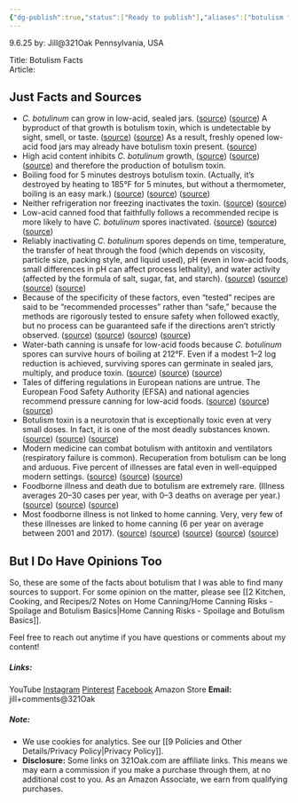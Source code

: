 ```yaml
---
{"dg-publish":true,"status":["Ready to publish"],"aliases":["botulism facts","botulism","C. botulinum"],"dg-metatags":{"title":"Botulism Facts: Sources, Safety & Key Points","description":"Evidence-based botulism facts: toxin basics, risks in low-acid foods, pressure-canning guidance, and authoritative sources.","og:title":"Botulism Facts: Sources, Safety & Key Points","og:description":"Evidence-based botulism facts: toxin basics, risks in low-acid foods, pressure-canning guidance, and authoritative sources.","og:type":"article","og:url":"https://321oak.com/botulism-facts","og:site_name":"321 Oak","og:image":"https://321oak.com/images/botulism-facts-1200x630.jpg","og:image:width":"1200","og:image:height":"630","twitter:card":"summary_large_image","twitter:site":"@321oak","twitter:image":"https://321oak.com/images/botulism-facts-1200x630.jpg","twitter:image:alt":"Botulism facts: safety basics for home canning"},"permalink":"/2-kitchen-cooking-and-recipes/2-notes-on-home-canning/botulism-facts/","metatags":{"title":"Botulism Facts: Sources, Safety & Key Points","description":"Evidence-based botulism facts: toxin basics, risks in low-acid foods, pressure-canning guidance, and authoritative sources.","og:title":"Botulism Facts: Sources, Safety & Key Points","og:description":"Evidence-based botulism facts: toxin basics, risks in low-acid foods, pressure-canning guidance, and authoritative sources.","og:type":"article","og:url":"https://321oak.com/botulism-facts","og:site_name":"321 Oak","og:image":"https://321oak.com/images/botulism-facts-1200x630.jpg","og:image:width":"1200","og:image:height":"630","twitter:card":"summary_large_image","twitter:site":"@321oak","twitter:image":"https://321oak.com/images/botulism-facts-1200x630.jpg","twitter:image:alt":"Botulism facts: safety basics for home canning"},"dgPassFrontmatter":true,"noteIcon":""}
---
```



9.6.25
by: Jill@321Oak
Pennsylvania, USA

Title: Botulism Facts  
Article:

## Just Facts and Sources

- _C. botulinum_ can grow in low-acid, sealed jars. ([source](https://extension.psu.edu/what-is-botulism/?utm_source=chatgpt.com)) ([source](https://hgic.clemson.edu/factsheet/botulism/?utm_source=chatgpt.com)) A byproduct of that growth is botulism toxin, which is undetectable by sight, smell, or taste. ([source](https://www.cdc.gov/botulism/prevention/home-canned-foods.html?utm_source=chatgpt.com)) ([source](https://ohioline.osu.edu/factsheet/HYG-5567-11?utm_source=chatgpt.com)) As a result, freshly opened low-acid food jars may already have botulism toxin present. ([source](https://www.cdc.gov/botulism/prevention/home-canned-foods.html?utm_source=chatgpt.com))
- High acid content inhibits _C. botulinum_ growth, ([source](https://www.who.int/news-room/fact-sheets/detail/botulism?utm_source=chatgpt.com)) ([source](https://extension.psu.edu/what-is-botulism/?utm_source=chatgpt.com)) ([source](https://extension.okstate.edu/fact-sheets/the-importance-of-food-ph-in-commercial-canning-operations.html?utm_source=chatgpt.com)) and therefore the production of botulism toxin.
- Boiling food for 5 minutes destroys botulism toxin. (Actually, it’s destroyed by heating to 185°F for 5 minutes, but without a thermometer, boiling is an easy mark.) ([source](https://www.who.int/news-room/fact-sheets/detail/botulism?utm_source=chatgpt.com)) ([source](https://www.cfsph.iastate.edu/Factsheets/pdfs/botulism.pdf?utm_source=chatgpt.com)) ([source](https://ucanr.edu/site/uc-master-food-preserver-program-orange-county/botulism?utm_source=chatgpt.com))
- Neither refrigeration nor freezing inactivates the toxin. ([source](https://www.nal.usda.gov/research-tools/food-safety-research-projects/stability-clostridium-botulinum-toxin-sample-extracts?utm_source=chatgpt.com)) ([source](https://pubmed.ncbi.nlm.nih.gov/9008526/?utm_source=chatgpt.com))
- Low-acid canned food that faithfully follows a recommended recipe is more likely to have _C. botulinum_ spores inactivated. ([source](https://www.cdc.gov/botulism/prevention/home-canned-foods.html?utm_source=chatgpt.com)) ([source](https://nchfp.uga.edu/how/can/general-information/ensuring-safe-canned-foods/?utm_source=chatgpt.com)) ([source](https://extension.psu.edu/botulism-a-deadly-concern/?utm_source=chatgpt.com))
- Reliably inactivating _C. botulinum_ spores depends on time, temperature, the transfer of heat through the food (which depends on viscosity, particle size, packing style, and liquid used), pH (even in low-acid foods, small differences in pH can affect process lethality), and water activity (affected by the formula of salt, sugar, fat, and starch). ([source](https://eng.libretexts.org/Bookshelves/Biological_Engineering/Introduction_to_Biosystems_Engineering_%28Holden_et_al.%29/06%3A_Processing_Systems/6.02%3A_Principles_of_Thermal_Processing_of_Packaged_Foods?utm_source=chatgpt.com)) ([source](https://www.studocu.com/row/document/oyo-state-college-of-agriculture-and-technology/business-policy-and-strategy/list-and-explain-factors-that-affect-heat-penetration-of-cans-and-content/99079936?utm_source=chatgpt.com)) ([source](https://www.tiselab.com/pdf/Thermal-Processing-of-Food.pdf?utm_source=chatgpt.com)) ([source](https://www.fda.gov/files/food/published/Evaluation-and-Definition-of-Potentially-Hazardous-Foods.pdf?utm_source=chatgpt.com))
- Because of the specificity of these factors, even “tested” recipes are said to be “recommended processes” rather than “safe,” because the methods are rigorously tested to ensure safety when followed exactly, but no process can be guaranteed safe if the directions aren’t strictly observed. ([source](https://nchfp.uga.edu/how/can/general-information/equipment-and-methods-not-recommended/?utm_source=chatgpt.com)) ([source](https://nchfp.uga.edu/how/can/general-information/for-safetys-sake/?utm_source=chatgpt.com)) ([source](https://extension.missouri.edu/publications/gh1451?utm_source=chatgpt.com)) ([source](https://www.healthycanning.com/the-usdas-role-in-home-canning/?utm_source=chatgpt.com))
- Water-bath canning is unsafe for low-acid foods because _C. botulinum_ spores can survive hours of boiling at 212°F. Even if a modest 1–2 log reduction is achieved, surviving spores can germinate in sealed jars, multiply, and produce toxin. ([source](https://www.fsis.usda.gov/sites/default/files/media_file/2021-02/Clostridium_botulinum.pdf?utm_source=chatgpt.com)) ([source](https://www.springer.com/gp/book/9780834219386)) ([source](https://nchfp.uga.edu/how/can/general-information/ensuring-safe-canned-foods/?utm_source=chatgpt.com))
- Tales of differing regulations in European nations are untrue. The European Food Safety Authority (EFSA) and national agencies recommend pressure canning for low-acid foods. ([source](https://acmsf.food.gov.uk/Risk%20Assessment)) ([source](https://www.healthlinkbc.ca/healthlinkbc-files/home-canning-how-avoid-botulism)) ([source](https://www.who.int/news-room/fact-sheets/detail/botulism))
- Botulism toxin is a neurotoxin that is exceptionally toxic even at very small doses. In fact, it is one of the most deadly substances known. ([source](https://en.wikipedia.org/wiki/Botulinum_toxin?utm_source=chatgpt.com)) ([source](https://www.who.int/news-room/fact-sheets/detail/botulism?utm_source=chatgpt.com)) ([source](https://www.who.int/news-room/fact-sheets/detail/botulism?utm_source=chatgpt.com))
- Modern medicine can combat botulism with antitoxin and ventilators (respiratory failure is common). Recuperation from botulism can be long and arduous. Five percent of illnesses are fatal even in well-equipped modern settings. ([source](https://pmc.ncbi.nlm.nih.gov/articles/PMC8112830/?utm_source=chatgpt.com)) ([source](https://emedicine.medscape.com/article/213311-followup?utm_source=chatgpt.com)) ([source](https://www.who.int/news-room/fact-sheets/detail/botulism?utm_source=chatgpt.com))
- Foodborne illness and death due to botulism are extremely rare. (Illness averages 20–30 cases per year, with 0–3 deaths on average per year.) ([source](https://www.frontiersin.org/journals/microbiology/articles/10.3389/fmicb.2021.713101/full?utm_source=chatgpt.com)) ([source](https://www.cdc.gov/botulism/php/national-botulism-surveillance/2021.html?utm_source=chatgpt.com)) ([source](https://en.wikipedia.org/wiki/Botulism?utm_source=chatgpt.com))
- Most foodborne illness is not linked to home canning. Very, very few of these illnesses are linked to home canning (6 per year on average between 2001 and 2017). ([source](https://www.frontiersin.org/journals/microbiology/articles/10.3389/fmicb.2021.713101/full)) ([source](https://www.frontiersin.org/journals/microbiology/articles/10.3389/fmicb.2021.713101/full?utm_source=chatgpt.com)) ([source](https://www.cdc.gov/botulism/php/national-botulism-surveillance/2021.html?utm_source=chatgpt.com)) ([source](https://extension.psu.edu/what-is-botulism?utm_source=chatgpt.com)) ([source](https://nchfp.uga.edu/how/can/general-information/ensuring-safe-canned-foods/?utm_source=chatgpt.com))

## But I Do Have Opinions Too

So, these are some of the facts about botulism that I was able to find many sources to support. For some opinion on the matter, please see [[2 Kitchen, Cooking, and Recipes/2 Notes on Home Canning/Home Canning Risks - Spoilage and Botulism Basics\|Home Canning Risks - Spoilage and Botulism Basics]].

Feel free to reach out anytime if you have questions or comments about my content!
##### Links:
YouTube
[Instagram](https://www.instagram.com/jill_321oak/)
[Pinterest](https://www.pinterest.com/Jill_321Oak/)
[Facebook](https://www.facebook.com/321Oak)
Amazon Store
**Email:** jill+comments@321Oak

##### Note:
- We use cookies for analytics. See our [[9 Policies and Other Details/Privacy Policy\|Privacy Policy]].
- **Disclosure:** Some links on 321Oak.com are affiliate links. This means we may earn a commission if you make a purchase through them, at no additional cost to you. As an Amazon Associate, we earn from qualifying purchases.